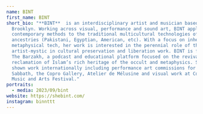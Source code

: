 ```yaml
---
name: BINT
first_name: BINT
short_bio: "**BINT**  is an interdisciplinary artist and musician based in
  Brooklyn. Working across visual, performance and sound art, BINT applies
  contemporary methods to the traditional multicultural technologies of her
  ancestries (Pakistani, Egyptian, American, etc). With a focus on inherited
  metaphysical tech, her work is interested in the perennial role of the
  artist-mystic in cultural preservation and liberation work. BINT is founder of
  The Barzakh, a podcast and educational platform focused on the revival and
  reclamation of Islam’s rich heritage of the occult and metaphysics. She has
  shown work internationally including performance art commissions for Black
  Sabbath, the Copro Gallery, Atelier de Mélusine and visual work at Coachella
  Music and Arts Festival."
portraits:
  - media: 2023/09/bint
website: https://shebint.com/
instagram: binnttt
---
```

